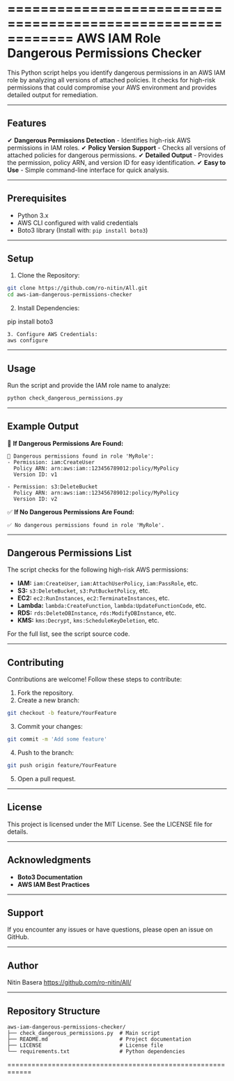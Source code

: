 ============================================================
 AWS IAM Role Dangerous Permissions Checker
============================================================

This Python script helps you identify dangerous permissions in an AWS IAM role by analyzing all versions of attached policies. It checks for high-risk permissions that could compromise your AWS environment and provides detailed output for remediation.

------------------------------------------------------------
 Features
------------------------------------------------------------
✔ **Dangerous Permissions Detection** - Identifies high-risk AWS permissions in IAM roles.
✔ **Policy Version Support** - Checks all versions of attached policies for dangerous permissions.
✔ **Detailed Output** - Provides the permission, policy ARN, and version ID for easy identification.
✔ **Easy to Use** - Simple command-line interface for quick analysis.

------------------------------------------------------------
 Prerequisites
------------------------------------------------------------
- Python 3.x
- AWS CLI configured with valid credentials
- Boto3 library (Install with: `pip install boto3`)

------------------------------------------------------------
 Setup
------------------------------------------------------------
1. Clone the Repository:
```bash
git clone https://github.com/ro-nitin/All.git
cd aws-iam-dangerous-permissions-checker
```
2. Install Dependencies:

pip install boto3
```
3. Configure AWS Credentials:
aws configure
```

------------------------------------------------------------
 Usage
------------------------------------------------------------
Run the script and provide the IAM role name to analyze:
```bash
python check_dangerous_permissions.py
```

------------------------------------------------------------
 Example Output
------------------------------------------------------------
🚨 **If Dangerous Permissions Are Found:**
```
🚨 Dangerous permissions found in role 'MyRole':
- Permission: iam:CreateUser
  Policy ARN: arn:aws:iam::123456789012:policy/MyPolicy
  Version ID: v1

- Permission: s3:DeleteBucket
  Policy ARN: arn:aws:iam::123456789012:policy/MyPolicy
  Version ID: v2
```
✅ **If No Dangerous Permissions Are Found:**
```
✅ No dangerous permissions found in role 'MyRole'.
```

------------------------------------------------------------
 Dangerous Permissions List
------------------------------------------------------------
The script checks for the following high-risk AWS permissions:

- **IAM:** `iam:CreateUser`, `iam:AttachUserPolicy`, `iam:PassRole`, etc.
- **S3:** `s3:DeleteBucket`, `s3:PutBucketPolicy`, etc.
- **EC2:** `ec2:RunInstances`, `ec2:TerminateInstances`, etc.
- **Lambda:** `lambda:CreateFunction`, `lambda:UpdateFunctionCode`, etc.
- **RDS:** `rds:DeleteDBInstance`, `rds:ModifyDBInstance`, etc.
- **KMS:** `kms:Decrypt`, `kms:ScheduleKeyDeletion`, etc.

For the full list, see the script source code.

------------------------------------------------------------
 Contributing
------------------------------------------------------------
Contributions are welcome! Follow these steps to contribute:

1. Fork the repository.
2. Create a new branch:
```bash
git checkout -b feature/YourFeature
```
3. Commit your changes:
```bash
git commit -m 'Add some feature'
```
4. Push to the branch:
```bash
git push origin feature/YourFeature
```
5. Open a pull request.

------------------------------------------------------------
 License
------------------------------------------------------------
This project is licensed under the MIT License. See the LICENSE file for details.

------------------------------------------------------------
 Acknowledgments
------------------------------------------------------------
- **Boto3 Documentation**
- **AWS IAM Best Practices**

------------------------------------------------------------
 Support
------------------------------------------------------------
If you encounter any issues or have questions, please open an issue on GitHub.

------------------------------------------------------------
 Author
------------------------------------------------------------
Nitin Basera
https://github.com/ro-nitin/All/

------------------------------------------------------------
 Repository Structure
------------------------------------------------------------
```
aws-iam-dangerous-permissions-checker/
├── check_dangerous_permissions.py  # Main script
├── README.md                       # Project documentation
├── LICENSE                         # License file
└── requirements.txt                # Python dependencies
```
============================================================
